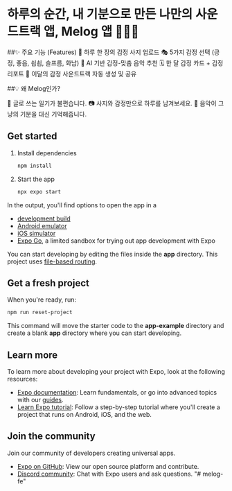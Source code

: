 # 하루의 순간, 내 기분으로 만든 나만의 사운드트랙 앱, Melog 앱 📸🎨🎵
##✨ 주요 기능 (Features)
📸 하루 한 장의 감정 사지 업로드
🎭 5가지 감정 선택 (긍정, 좋음, 쇰쇰, 슬프름, 화남)
🎵 AI 기반 감정-맞춤 음악 추천
🗓️ 한 달 감정 카드 + 감정 리포트
🎼 이달의 감정 사운드트랙 자동 생성 및 공유

##💡 왜 Melog인가?

📖 글로 쓰는 일기가 불편습니다.
📷 사지와 감정만으로 하루를 남겨보세요.
🎵 음악이 그냥의 기분을 대신 기억해줍니다.

## Get started

1. Install dependencies

   ```bash
   npm install
   ```

2. Start the app

   ```bash
   npx expo start
   ```

In the output, you'll find options to open the app in a

- [development build](https://docs.expo.dev/develop/development-builds/introduction/)
- [Android emulator](https://docs.expo.dev/workflow/android-studio-emulator/)
- [iOS simulator](https://docs.expo.dev/workflow/ios-simulator/)
- [Expo Go](https://expo.dev/go), a limited sandbox for trying out app development with Expo

You can start developing by editing the files inside the **app** directory. This project uses [file-based routing](https://docs.expo.dev/router/introduction).

## Get a fresh project

When you're ready, run:

```bash
npm run reset-project
```

This command will move the starter code to the **app-example** directory and create a blank **app** directory where you can start developing.

## Learn more

To learn more about developing your project with Expo, look at the following resources:

- [Expo documentation](https://docs.expo.dev/): Learn fundamentals, or go into advanced topics with our [guides](https://docs.expo.dev/guides).
- [Learn Expo tutorial](https://docs.expo.dev/tutorial/introduction/): Follow a step-by-step tutorial where you'll create a project that runs on Android, iOS, and the web.

## Join the community

Join our community of developers creating universal apps.

- [Expo on GitHub](https://github.com/expo/expo): View our open source platform and contribute.
- [Discord community](https://chat.expo.dev): Chat with Expo users and ask questions.
"# melog-fe" 
